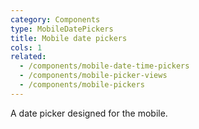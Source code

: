 ```yaml
---
category: Components
type: MobileDatePickers
title: Mobile date pickers
cols: 1
related:
  - /components/mobile-date-time-pickers
  - /components/mobile-picker-views
  - /components/mobile-pickers
---
```



A date picker designed for the mobile.